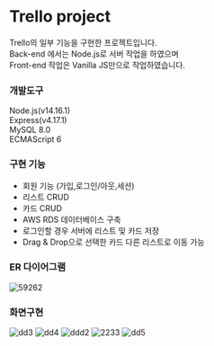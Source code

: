 # Trello project
Trello의 일부 기능을 구현한 프로젝트입니다.  
Back-end 에서는 Node.js로 서버 작업을 하였으며  
Front-end 작업은 Vanilla JS만으로 작업하였습니다.  

### 개발도구
Node.js(v14.16.1)  
Express(v4.17.1)  
MySQL 8.0  
ECMAScript 6  

### 구현 기능  
* 회원 기능 (가입,로그인/아웃,세션)
* 리스트 CRUD
* 카드 CRUD
* AWS RDS 데이터베이스 구축
* 로그인할 경우 서버에 리스트 및 카드 저장
* Drag & Drop으로 선택한 카드 다른 리스트로 이동 가능

### ER 다이어그램
![59262](https://user-images.githubusercontent.com/73522666/116784949-f3329f80-aad1-11eb-9f93-69f358a6e309.PNG)

### 화면구현
![dd3](https://user-images.githubusercontent.com/73522666/116413758-df3d3280-a872-11eb-9eda-efcf78265ee6.PNG)
![dd4](https://user-images.githubusercontent.com/73522666/116413961-085dc300-a873-11eb-973e-0407d80ec9cb.PNG)
![ddd2](https://user-images.githubusercontent.com/73522666/116413739-db111500-a872-11eb-9919-dd52b0233702.PNG)
![2233](https://user-images.githubusercontent.com/73522666/116785043-718f4180-aad2-11eb-9c8e-217db22f3007.PNG)
![dd5](https://user-images.githubusercontent.com/73522666/116413956-0693ff80-a873-11eb-8082-2bd15be0fd9c.PNG)

